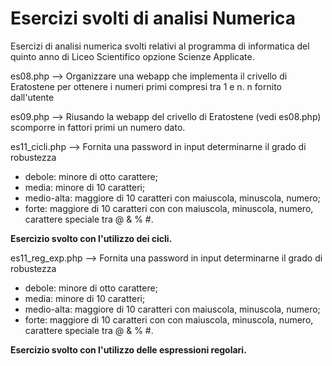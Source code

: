 # Esercizi svolti di analisi Numerica 
Esercizi di analisi numerica svolti relativi al programma di informatica del quinto anno di Liceo Scientifico opzione Scienze Applicate.

es08.php --> Organizzare una webapp che implementa il crivello  di Eratostene per ottenere i numeri primi compresi tra 1 e n. n fornito dall'utente

es09.php --> Riusando la webapp del crivello di Eratostene (vedi es08.php) scomporre in fattori primi un numero dato.

es11_cicli.php --> Fornita una password in input determinarne il grado di robustezza 
 - debole: minore di otto carattere; 
 - media: minore di 10 caratteri; 
 - medio-alta: maggiore di 10 caratteri con maiuscola, minuscola, numero; 
 - forte: maggiore di 10 caratteri con con maiuscola, minuscola, numero, carattere speciale tra @ & % #.
 
 **Esercizio svolto con l'utilizzo dei cicli.**
 
 es11_reg_exp.php --> Fornita una password in input determinarne il grado di robustezza 
 - debole: minore di otto carattere; 
 - media: minore di 10 caratteri; 
 - medio-alta: maggiore di 10 caratteri con maiuscola, minuscola, numero; 
 - forte: maggiore di 10 caratteri con con maiuscola, minuscola, numero, carattere speciale tra @ & % #.
 
 **Esercizio svolto con l'utilizzo delle espressioni regolari.**
 
 
